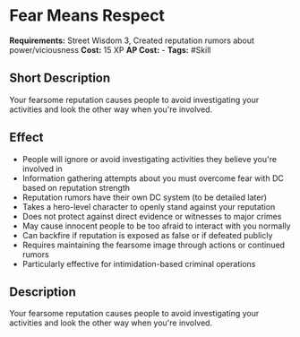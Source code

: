 # Fear Means Respect

**Requirements:** Street Wisdom 3, Created reputation rumors about power/viciousness
**Cost:** 15 XP
**AP Cost:** -
**Tags:** #Skill

## Short Description
Your fearsome reputation causes people to avoid investigating your activities and look the other way when you're involved.

## Effect
- People will ignore or avoid investigating activities they believe you're involved in
- Information gathering attempts about you must overcome fear with DC based on reputation strength
- Reputation rumors have their own DC system (to be detailed later)
- Takes a hero-level character to openly stand against your reputation
- Does not protect against direct evidence or witnesses to major crimes
- May cause innocent people to be too afraid to interact with you normally
- Can backfire if reputation is exposed as false or if defeated publicly
- Requires maintaining the fearsome image through actions or continued rumors
- Particularly effective for intimidation-based criminal operations

## Description
Your fearsome reputation causes people to avoid investigating your activities and look the other way when you're involved.
